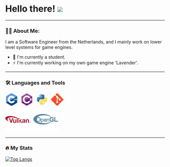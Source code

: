 <div id="header">
	<h1>
		Hello there! 
		<img src="https://media.giphy.com/media/hvRJCLFzcasrR4ia7z/giphy.gif" width="30px"/>
	</h1>
</div>

---

### 👨‍💻 About Me:
I am a Software Engineer from the Netherlands, and I mainly work on lower level systems for game engines.

- 💼 I'm currently a student.
- ⚡ I'm currently working on my own game engine 'Lavender'.

--- 

### 🛠️ Languages and Tools
<div>
	<img src="https://github.com/devicons/devicon/blob/master/icons/cplusplus/cplusplus-original.svg" title="C++" alt="C++" width="40" height="40"/>&nbsp;
	<img src="https://github.com/devicons/devicon/blob/master/icons/csharp/csharp-original.svg" title="C#" alt="C#" width="40" height="40"/>&nbsp;
	<img src="https://github.com/devicons/devicon/blob/master/icons/python/python-original.svg" title="Python" alt="Python" width="40" height="40"/>&nbsp;
	<img src="https://github.com/devicons/devicon/blob/master/icons/git/git-original.svg" title="Git" alt="Git" width="40" height="40"/>
</div>

<div>
	<img src="https://github.com/Ggjorven/Ggjorven/blob/main/icons/vulkan/vulkan-original.svg" title="Vulkan" alt="C++" width="80" height="80"/>&nbsp;
	<img src="https://github.com/devicons/devicon/blob/master/icons/opengl/opengl-original.svg" title="OpenGL" alt="OpenGL" width="80" height="80"/>
</div>

---
### 🔥 My Stats
[![Top Langs](https://github-readme-stats.vercel.app/api/top-langs/?username=ggjorven&show_icons=true&theme=dark)](https://github.com/anuraghazra/github-readme-stats)
